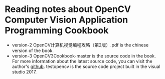 # Reading notes about OpenCV Computer Vision Application Programming Cookbook

- version-2
OpenCV计算机视觉编程攻略（第2版）.pdf is the chinese version of the book.
- version-3
OpenCV3Cookbook-master is the source code in the book. For more information about the latest source code, you can visit the author's [github](https://github.com/laganiere/OpenCV3Cookbook).
testopencv is the source code project built in the visual studio 2017.
